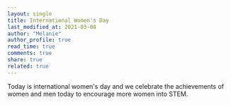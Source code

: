 ```yaml
---
layout: single
title: International Women's Day
last_modified_at: 2021-03-08
author: "Melanie"
author_profile: true
read_time: true
comments: true
share: true
related: true
---
```


Today is international women's day and we celebrate the achievements of women and men today to encourage more women into STEM.